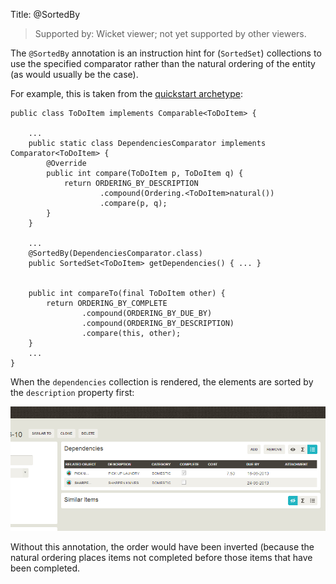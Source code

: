 Title: @SortedBy

> Supported by: Wicket viewer; not yet supported by other viewers.

The `@SortedBy` annotation is an instruction hint for (`SortedSet`) collections to use the specified comparator rather than the natural ordering of the entity
(as would usually be the case).

For example, this is taken from the [quickstart archetype](../../../getting-started/quickstart-archetype.html):


    public class ToDoItem implements Comparable<ToDoItem> {

        ...
        public static class DependenciesComparator implements Comparator<ToDoItem> {
            @Override
            public int compare(ToDoItem p, ToDoItem q) {
                return ORDERING_BY_DESCRIPTION
                        .compound(Ordering.<ToDoItem>natural())
                        .compare(p, q);
            }
        }

        ...    
        @SortedBy(DependenciesComparator.class)
        public SortedSet<ToDoItem> getDependencies() { ... }


        public int compareTo(final ToDoItem other) {
            return ORDERING_BY_COMPLETE
                    .compound(ORDERING_BY_DUE_BY)
                    .compound(ORDERING_BY_DESCRIPTION)
                    .compare(this, other);
        }
        ...
    }

When the `dependencies` collection is rendered, the elements are sorted by the `description` property first:

![](images/sortedby-dependencies.png)

Without this annotation, the order would have been inverted (because the natural ordering places items not completed before those items that have been completed.
